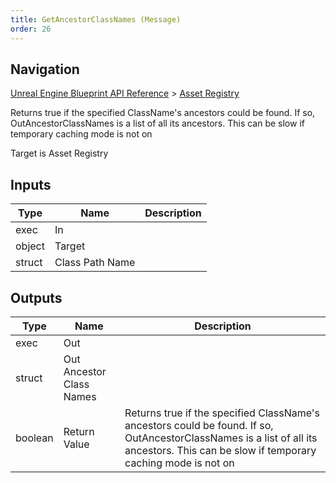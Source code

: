 ```yaml
---
title: GetAncestorClassNames (Message)
order: 26
---
```

## Navigation

[Unreal Engine Blueprint API Reference](https://dev.epicgames.com/documentation/en-us/unreal-engine/BlueprintAPI) > [Asset Registry](https://dev.epicgames.com/documentation/en-us/unreal-engine/BlueprintAPI/AssetRegistry)

Returns true if the specified ClassName's ancestors could be found. If so, OutAncestorClassNames is a list of all its ancestors. This can be slow if temporary caching mode is not on

Target is Asset Registry

## Inputs

| Type | Name | Description |
| --- | --- | --- |
| exec | In |  |
| object | Target |  |
| struct | Class Path Name |  |

## Outputs

| Type | Name | Description |
| --- | --- | --- |
| exec | Out |  |
| struct | Out Ancestor Class Names |  |
| boolean | Return Value | Returns true if the specified ClassName's ancestors could be found. If so, OutAncestorClassNames is a list of all its ancestors. This can be slow if temporary caching mode is not on |
